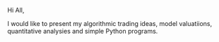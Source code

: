 Hi All,

I would like to present my algorithmic trading ideas, model valuatiions, quantitative analysies and simple Python programs. 
